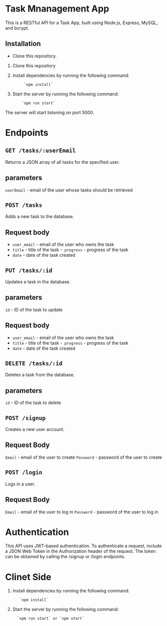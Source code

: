 # Task Mnanagement App
This is a RESTful API for a Task App, built using Node.js, Express, MySQL, and bcrypt.
## Installation
- Clone this repository.
1. Clone this repository
2. Install dependencies by running the following command:

            `npm install`

3. Start the server by running the following command:
           
           `npm run start`

The server will start listening on port 5000.


# Endpoints
## `GET /tasks/:userEmail`
 Returns a JSON array of all tasks for the specified user.
 ## parameters
`userEmail` - email of the user whose tasks should be retrieved
     
## `POST /tasks`
 Adds a new task to the database.
## Request body 
- `user_email` - email of the user who owns the task
- `title` - title of the task
-` progress` - progress of the task
- `date` - date of the task created
## `PUT /tasks/:id`
Updates a task in the database.
## parameters
`id` - ID of the task to update 
## Request body 
- `user_email` - email of the user who owns the task
- `title` - title of the task
-` progress` - progress of the task
- `date` - date of the task created

## `DELETE /tasks/:id`
Deletes a task from the database.
## parameters
`id` - ID of the task to delete 
 ## `POST /signup`
Creates a new user account.

## Request Body

`Email` - email of the user to create
`Password` - password of the user to create     
## `POST /login`
Logs in a user.

## Request Body

`Email` - email of the user to log in
`Password` - password of the user to log in  
# Authentication
This API uses JWT-based authentication. To authenticate a request, include a JSON Web Token in the Authorization header of the request. The token can be obtained by calling the /signup or /login endpoints.  
# Clinet Side 
  1. Install dependencies by running the following command:

            `npm install`
  2. Start the server by running the following command:
           
           `npm run start` or `npm start`
